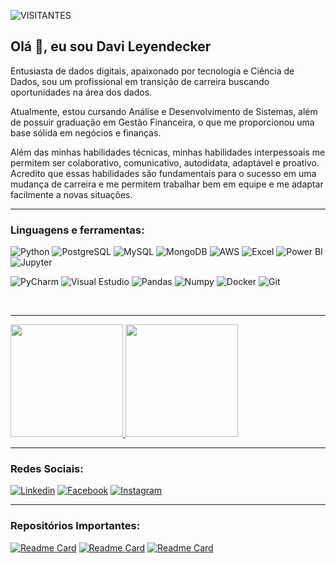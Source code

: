 
![VISITANTES](https://api.visitorbadge.io/api/VisitorHit?user=DLeyendecker&repo=Aranha-dev&label=VISITANTE&countColor=%232B5B84)

## Olá 🖖, eu sou **Davi Leyendecker**
Entusiasta de dados digitais, apaixonado por tecnologia e Ciência de Dados, sou um profissional em transição de carreira buscando oportunidades na área dos dados.

Atualmente, estou cursando Análise e Desenvolvimento de Sistemas, além de possuir graduação em Gestão Financeira, o que me proporcionou uma base sólida em negócios e finanças.

Além das minhas habilidades técnicas, minhas habilidades interpessoais me permitem ser colaborativo, comunicativo, autodidata, adaptável e proativo. Acredito que essas habilidades são fundamentais para o sucesso em uma mudança de carreira e me permitem trabalhar bem em equipe e me adaptar facilmente a novas situações.

___
### Linguagens e ferramentas:

![Python](https://img.shields.io/badge/Python-FFD43B?style=for-the-badge&logo=python&logoColor=blue)
![PostgreSQL](https://img.shields.io/badge/PostgreSQL-316192?style=for-the-badge&logo=postgresql&logoColor=white)
![MySQL](https://img.shields.io/badge/MySQL-005C84?style=for-the-badge&logo=mysql&logoColor=white)
![MongoDB](https://img.shields.io/badge/MongoDB-4EA94B?style=for-the-badge&logo=mongodb&logoColor=white)
![AWS](https://img.shields.io/badge/Amazon_AWS-FF9900?style=for-the-badge&logo=amazonaws&logoColor=white)
![Excel](https://img.shields.io/badge/Microsoft_Excel-217346?style=for-the-badge&logo=microsoft-excel&logoColor=white)
![Power BI](https://img.shields.io/badge/PowerBI-F2C811?style=for-the-badge&logo=Power%20BI&logoColor=white)
![Jupyter](	https://img.shields.io/badge/Jupyter-F37626.svg?&style=for-the-badge&logo=Jupyter&logoColor=white)

![PyCharm](https://img.shields.io/badge/PyCharm-000000.svg?&style=for-the-badge&logo=PyCharm&logoColor=white)
![Visual Estudio](https://img.shields.io/badge/VSCode-0078D4?style=for-the-badge&logo=visual%20studio%20code&logoColor=white)
![Pandas](https://img.shields.io/badge/Pandas-2C2D72?style=for-the-badge&logo=pandas&logoColor=white)
![Numpy](https://img.shields.io/badge/Numpy-777BB4?style=for-the-badge&logo=numpy&logoColor=white)
![Docker](https://img.shields.io/badge/Docker-2CA5E0?style=for-the-badge&logo=docker&logoColor=white)
![Git](https://img.shields.io/badge/GIT-E44C30?style=for-the-badge&logo=git&logoColor=white)

<br>

___
<p align="left">
<a href="https://github.com/DLeyendecker">
  <img height="180em" src="https://github-readme-stats.vercel.app/api?username=DLeyendecker&show_icons=true&theme=dark"/>
  <img height="180em" src="https://github-readme-stats.vercel.app/api/top-langs/?username=DLeyendecker&layout=compact&langs_count=7&theme=dark")](https://github.com/anuraghazra/github-readme-stats"/>
  
</a></p>

___

### Redes Sociais:

[![Linkedin](https://img.shields.io/badge/LinkedIn-0077B5?style=for-the-badge&logo=linkedin&logoColor=white)](https://www.linkedin.com/in/davileyendecker/)
[![Facebook](	https://img.shields.io/badge/Facebook-1877F2?style=for-the-badge&logo=facebook&logoColor=white)](https://www.facebook.com/david.leyendecker.3)
[![Instagram](https://img.shields.io/badge/Instagram-E4405F?style=for-the-badge&logo=instagram&logoColor=white)](https://www.instagram.com/dleyendecker/)

___
       
### Repositórios Importantes:

[![Readme Card](https://github-readme-stats.vercel.app/api/pin/?username=DLeyendecker&repo=bootcamp_data_engineer&theme=dark)](https://github.com/anuraghazra/github-readme-stats)
[![Readme Card](https://github-readme-stats.vercel.app/api/pin/?username=DLeyendecker&repo=bootcamp_python_developer&theme=dark)](https://github.com/anuraghazra/github-readme-stats)
[![Readme Card](https://github-readme-stats.vercel.app/api/pin/?username=DLeyendecker&repo=bootcamp_docker&theme=dark)](https://github.com/anuraghazra/github-readme-stats)
